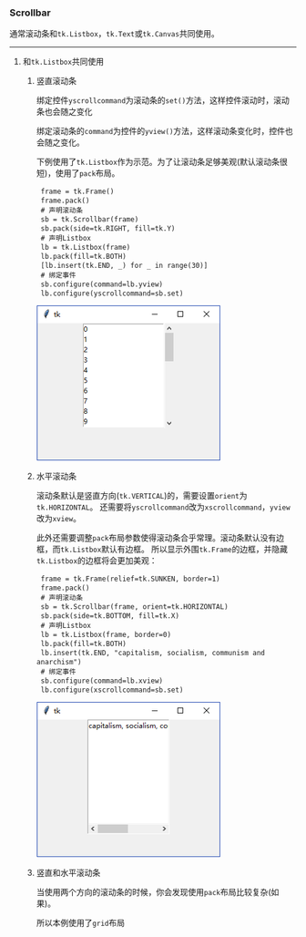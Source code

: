 ### Scrollbar 

通常滚动条和`tk.Listbox`，`tk.Text`或`tk.Canvas`共同使用。

--------------------------------------

1. 和`tk.Listbox`共同使用
    
    1. 竖直滚动条

        绑定控件`yscrollcommand`为滚动条的`set()`方法，这样控件滚动时，滚动条也会随之变化
        
        绑定滚动条的`command`为控件的`yview()`方法，这样滚动条变化时，控件也会随之变化。
        
        下例使用了`tk.Listbox`作为示范。为了让滚动条足够美观(默认滚动条很短)，使用了`pack`布局。
        
            frame = tk.Frame()
            frame.pack()
            # 声明滚动条
            sb = tk.Scrollbar(frame)
            sb.pack(side=tk.RIGHT, fill=tk.Y)
            # 声明Listbox
            lb = tk.Listbox(frame)
            lb.pack(fill=tk.BOTH)
            [lb.insert(tk.END, _) for _ in range(30)]
            # 绑定事件
            sb.configure(command=lb.yview)
            lb.configure(yscrollcommand=sb.set)
        
        ![](static/4639c9eda1da87ba0c88b9adafbe9d22.png)
        
    2. 水平滚动条
    
        滚动条默认是竖直方向(`tk.VERTICAL`)的，需要设置`orient`为`tk.HORIZONTAL`。
        还需要将`yscrollcommand`改为`xscrollcommand`，`yview`改为`xview`。
        
        此外还需要调整`pack`布局参数使得滚动条合乎常理。滚动条默认没有边框，而`tk.Listbox`默认有边框。
        所以显示外围`tk.Frame`的边框，并隐藏`tk.Listbox`的边框将会更加美观：
        
            frame = tk.Frame(relief=tk.SUNKEN, border=1)
            frame.pack()
            # 声明滚动条
            sb = tk.Scrollbar(frame, orient=tk.HORIZONTAL)
            sb.pack(side=tk.BOTTOM, fill=tk.X)
            # 声明Listbox
            lb = tk.Listbox(frame, border=0)
            lb.pack(fill=tk.BOTH)
            lb.insert(tk.END, "capitalism, socialism, communism and anarchism")
            # 绑定事件
            sb.configure(command=lb.xview)
            lb.configure(xscrollcommand=sb.set)
            
        ![](static/2038eab3f5e6b7a47d192e846c1a2a80.png)
        
    3. 竖直和水平滚动条
        
        当使用两个方向的滚动条的时候，你会发现使用`pack`布局比较复杂(如果)。
        
        所以本例使用了`grid`布局
        

        
        
